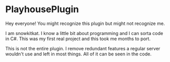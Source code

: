 # PlayhousePlugin
Hey everyone! You might recognize this plugin but might not recognize me.

I am snowkitkat. I know a little bit about programming and I can sorta code in C#. This was my first real project and this took me months to port.

This is not the entire plugin. I remove redundant features a regular server wouldn't use and left in most things. All of it can be seen in the code.
